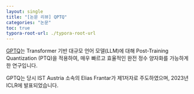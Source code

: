```yaml
---
layout: single
title: "[논문 리뷰] QPTQ"
categories: "논문"
toc: true
typora-root-url: ./typora-root-url
---
```


[GPTQ](https://arxiv.org/abs/2210.17323)는 Transformer 기반 대규모 언어 모델(LLM)에 대해 Post-Training Quantization (PTQ)을 적용하여, 매우 빠르고 효율적인 완전 정수 양자화를 가능하게 한 연구입니다.

GPTQ는 당시 IST Austria 소속의 Elias Frantar가 제1저자로 주도하였으며, 2023년 ICLR에 발표되었습니다.


